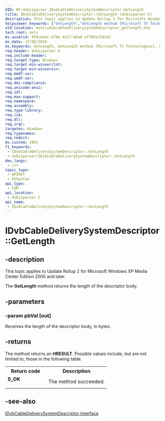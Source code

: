 ```yaml
---
UID: NF:dvbsiparser.IDvbCableDeliverySystemDescriptor.GetLength
title: IDvbCableDeliverySystemDescriptor::GetLength (dvbsiparser.h)
description: This topic applies to Update Rollup 2 for Microsoft Windows XP Media Center Edition 2005 and later.
helpviewer_keywords: ["GetLength","GetLength method [Microsoft TV Technologies]","GetLength method [Microsoft TV Technologies]","IDvbCableDeliverySystemDescriptor interface","IDvbCableDeliverySystemDescriptor interface [Microsoft TV Technologies]","GetLength method","IDvbCableDeliverySystemDescriptor.GetLength","IDvbCableDeliverySystemDescriptor::GetLength","IDvbCableDeliverySystemDescriptorGetLength","dvbsiparser/IDvbCableDeliverySystemDescriptor::GetLength","mstv.idvbcabledeliverysystemdescriptor_getlength"]
old-location: mstv\idvbcabledeliverysystemdescriptor_getlength.htm
tech.root: mstv
ms.assetid: 9f6c0a4c-6f0e-4217-b6a0-af709a75d24d
ms.date: 12/05/2018
ms.keywords: GetLength, GetLength method [Microsoft TV Technologies], GetLength method [Microsoft TV Technologies],IDvbCableDeliverySystemDescriptor interface, IDvbCableDeliverySystemDescriptor interface [Microsoft TV Technologies],GetLength method, IDvbCableDeliverySystemDescriptor.GetLength, IDvbCableDeliverySystemDescriptor::GetLength, IDvbCableDeliverySystemDescriptorGetLength, dvbsiparser/IDvbCableDeliverySystemDescriptor::GetLength, mstv.idvbcabledeliverysystemdescriptor_getlength
req.header: dvbsiparser.h
req.include-header: 
req.target-type: Windows
req.target-min-winverclnt: 
req.target-min-winversvr: 
req.kmdf-ver: 
req.umdf-ver: 
req.ddi-compliance: 
req.unicode-ansi: 
req.idl: 
req.max-support: 
req.namespace: 
req.assembly: 
req.type-library: 
req.lib: 
req.dll: 
req.irql: 
targetos: Windows
req.typenames: 
req.redist: 
ms.custom: 19H1
f1_keywords:
 - IDvbCableDeliverySystemDescriptor::GetLength
 - dvbsiparser/IDvbCableDeliverySystemDescriptor::GetLength
dev_langs:
 - c++
topic_type:
 - APIRef
 - kbSyntax
api_type:
 - COM
api_location:
 - dvbsiparser.h
api_name:
 - IDvbCableDeliverySystemDescriptor::GetLength
---
```


# IDvbCableDeliverySystemDescriptor::GetLength


## -description

This topic applies to Update Rollup 2 for Microsoft Windows XP Media Center Edition 2005 and later.
        



The <b>GetLength</b> method returns the length of the descriptor body.

## -parameters

### -param pbVal [out]

Receives the length of the descriptor body, in bytes.

## -returns

The method returns an <b>HRESULT</b>. Possible values include, but are not limited to, those in the following table.

<table>
<tr>
<th>Return code</th>
<th>Description</th>
</tr>
<tr>
<td width="40%">
<dl>
<dt><b>S_OK</b></dt>
</dl>
</td>
<td width="60%">
The method succeeded.

</td>
</tr>
</table>

## -see-also

<a href="/previous-versions/windows/desktop/api/dvbsiparser/nn-dvbsiparser-idvbcabledeliverysystemdescriptor">IDvbCableDeliverySystemDescriptor Interface</a>

